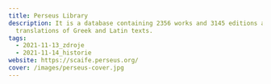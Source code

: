 ```yaml
---
title: Perseus Library
description: It is a database containing 2356 works and 3145 editions and
  translations of Greek and Latin texts.
tags:
  - 2021-11-13_zdroje
  - 2021-11-14_historie
website: https://scaife.perseus.org/
cover: /images/perseus-cover.jpg
---
```

